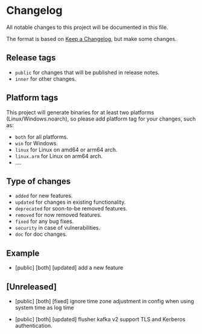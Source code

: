 # Changelog

All notable changes to this project will be documented in this file.

The format is based on [Keep a Changelog](https://keepachangelog.com/en/1.0.0/), but make some changes.

## Release tags

- `public` for changes that will be published in release notes.
- `inner` for other changes.

## Platform tags

This project will generate binaries for at least two platforms (Linux/Windows.noarch), so please add platform tag for
your changes, such as:

- `both` for all platforms.
- `win` for Windows.
- `linux` for Linux on amd64 or arm64 arch.
- `linux.arm` for Linux on arm64 arch.
- ....

## Type of changes

- `added` for new features.
- `updated` for changes in existing functionality.
- `deprecated` for soon-to-be removed features.
- `removed` for now removed features.
- `fixed` for any bug fixes.
- `security` in case of vulnerabilities.
- `doc` for doc changes.

## Example

- [public] [both] [updated] add a new feature

## [Unreleased]

- [public] [both] [fixed] ignore time zone adjustment in config when using system time as log time

- [public] [both] [updated] flusher kafka v2 support TLS and Kerberos authentication.

